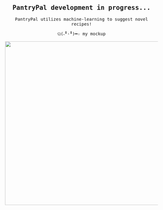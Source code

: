 <h2 align="center">
  <samp>PantryPal development in progress...</samp>
</h2>

<p align="center">
  <samp>
    PantryPal utilizes machine-learning to suggest novel recipes!<br><br>
    ଘ(˵╹-╹)━☆ my mockup<br><br>
    <img src="https://i.imgur.com/HdoUbth.png" width="540px" align="center">
  </samp>
</p>

